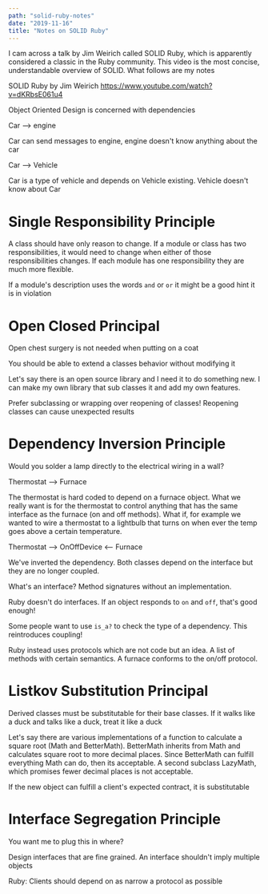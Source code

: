 ```yaml
---
path: "solid-ruby-notes"
date: "2019-11-16"
title: "Notes on SOLID Ruby"
---
```


I cam across a talk by Jim Weirich called SOLID Ruby, which is apparently considered a classic in the Ruby community. This video is the most concise, understandable overview of SOLID. What follows are my notes

SOLID Ruby by Jim Weirich
https://www.youtube.com/watch?v=dKRbsE061u4

Object Oriented Design is concerned with dependencies

Car --> engine

Car can send messages to engine, engine doesn't know anything about the car

Car --> Vehicle

Car is a type of vehicle and depends on Vehicle existing. Vehicle doesn't know about Car


# Single Responsibility Principle

A class should have only reason to change. If a module or class has two responsibilities, it would need to change when either of those responsibilities changes. If each module has one responsibility they are much more flexible.

If a module's description uses the words `and` or `or` it might be a good hint it is in violation

# Open Closed Principal
Open chest surgery is not needed when putting on a coat

You should be able to extend a classes behavior without modifying it

Let's say there is an open source library and I need it to do something new. I can make my own library that sub classes it and add my own features.

Prefer subclassing or wrapping over reopening of classes! Reopening classes can cause unexpected results

# Dependency Inversion Principle

Would you solder a lamp directly to the electrical wiring in a wall?

Thermostat --> Furnace

The thermostat is hard coded to depend on a furnace object. What we really want is for the thermostat to control anything that has the same interface as the furnace (on and off methods). What if, for example we wanted to wire a thermostat to a lightbulb that turns on when ever the temp goes above a certain temperature.

Thermostat --> OnOffDevice <-- Furnace

We've inverted the dependency. Both classes depend on the interface but they are no longer coupled.

What's an interface? Method signatures without an implementation.

Ruby doesn't do interfaces. If an object responds to `on` and `off`, that's good enough!

Some people want to use `is_a?` to check the type of a dependency. This reintroduces coupling!

Ruby instead uses protocols which are not code but an idea. A list of methods with certain semantics. A furnace conforms to the on/off protocol.

# Listkov Substitution Principal

Derived classes must be substitutable for their base classes.
If it walks like a duck and talks like a duck, treat it like a duck

Let's say there are various implementations of a function to calculate a square root (Math and BetterMath). BetterMath inherits from Math and calculates square root to more decimal places. Since BetterMath can fulfill everything Math can do, then its acceptable. A second subclass LazyMath, which promises fewer decimal places is not acceptable. 

If the new object can fulfill a client's expected contract, it is substitutable

# Interface Segregation Principle

You want me to plug this in where?

Design interfaces that are fine grained. An interface shouldn't imply multiple objects

Ruby: Clients should depend on as narrow a protocol as possible
